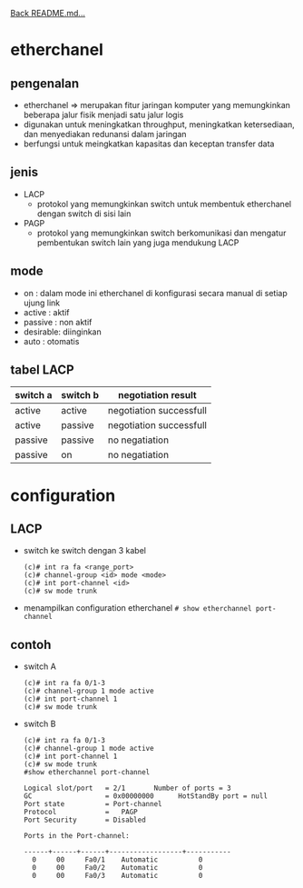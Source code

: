 <a href="../../README.md#back">Back README.md...</a>

# etherchanel
## pengenalan
- etherchanel => merupakan fitur jaringan komputer yang memungkinkan beberapa jalur fisik menjadi satu jalur logis
- digunakan untuk meningkatkan throughput, meningkatkan ketersediaan, dan menyediakan redunansi dalam jaringan
- berfungsi untuk meingkatkan kapasitas dan keceptan transfer data

## jenis
- LACP
  - protokol yang memungkinkan switch untuk membentuk etherchanel dengan switch di sisi lain
- PAGP
  - protokol yang memungkinkan switch berkomunikasi dan mengatur pembentukan switch lain yang juga mendukung LACP

## mode
  - on :  dalam mode ini etherchanel di konfigurasi secara manual di setiap ujung link
  - active : aktif
  - passive : non aktif
  - desirable: diinginkan
  - auto : otomatis

## tabel LACP
| switch a | switch b | negotiation result |
| --- | --- | --- |
| active | active | negotiation successfull |
| active | passive | negotiation successfull |
| passive | passive | no negatiation |
| passive | on | no negatiation |

# configuration
## LACP
- switch ke switch dengan 3 kabel
  ```
  (c)# int ra fa <range_port>
  (c)# channel-group <id> mode <mode>
  (c)# int port-channel <id>
  (c)# sw mode trunk
  ```
- menampilkan configuration etherchanel
  ```# show etherchannel port-channel```
  
## contoh
- switch A
  ```
  (c)# int ra fa 0/1-3
  (c)# channel-group 1 mode active
  (c)# int port-channel 1
  (c)# sw mode trunk
  ```
- switch B
  ```
  (c)# int ra fa 0/1-3
  (c)# channel-group 1 mode active
  (c)# int port-channel 1
  (c)# sw mode trunk
  #show etherchannel port-channel

  Logical slot/port   = 2/1       Number of ports = 3
  GC                  = 0x00000000      HotStandBy port = null
  Port state          = Port-channel 
  Protocol            =   PAGP
  Port Security       = Disabled

  Ports in the Port-channel:
  
  ------+------+------+------------------+-----------
    0     00     Fa0/1    Automatic          0
    0     00     Fa0/2    Automatic          0
    0     00     Fa0/3    Automatic          0
  ```